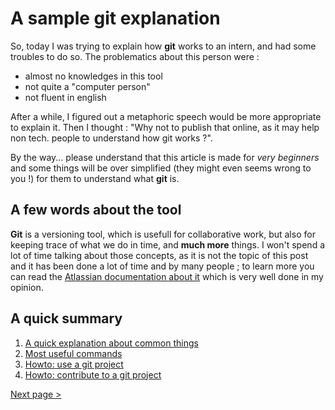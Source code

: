 # A sample git explanation

So, today I was trying to explain how **git** works to an intern, and had some troubles to do so.
The problematics about this person were :
- almost no knowledges in this tool
- not quite a "computer person"
- not fluent in english

After a while, I figured out a metaphoric speech would be more appropriate to explain it. 
Then I thought : "Why not to publish that online, as it may help non tech. people to understand how git works ?".

By the way... please understand that this article is made for *very beginners* and some things will be over simplified (they might even seems wrong to you !) for them to understand what **git** is.

## A few words about the tool

**Git** is a versioning tool, which is usefull for collaborative work, but also for keeping trace of what we do in time, and **much more** things.
I won't spend a lot of time talking about those concepts, as it is not the topic of this post and it has been done a lot of time and by many people ; to learn more you can read the [Atlassian documentation about it](https://www.atlassian.com/git/tutorials/what-is-version-control) which is very well done in my opinion.

## A quick summary 

1. [A quick explanation about common things](/doc/1-lifecycles.md)
2. [Most useful commands](/doc/2-commands.md)
3. [Howto: use a git project](/doc/3-todo.md)
4. [Howto: contribute to a git project](/doc/4-todo.md)

    
[Next page >](/doc/1-lifecycles.md)
